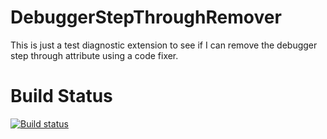 # DebuggerStepThroughRemover
This is just a test diagnostic extension to see if I can remove the debugger step through attribute using a code fixer.

# Build Status
[![Build status](https://ci.appveyor.com/api/projects/status/9qnkufduty8i6ncb?svg=true)](https://ci.appveyor.com/project/tiesmaster/debuggerstepthroughremover)
